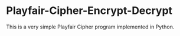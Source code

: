 # Playfair-Cipher-Encrypt-Decrypt

This is a very simple Playfair Cipher program implemented in Python.
